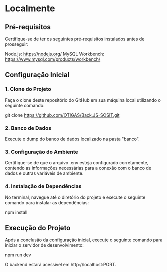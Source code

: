 # Localmente

## Pré-requisitos
Certifique-se de ter os seguintes pré-requisitos instalados antes de prosseguir:

Node.js: https://nodejs.org/
MySQL Workbench: https://www.mysql.com/products/workbench/

## Configuração Inicial

### 1. Clone do Projeto
Faça o clone deste repositório do GitHub em sua máquina local utilizando o seguinte comando:

git clone https://github.com/OTIGAS/Back.JS-SOSIT.git

### 2. Banco de Dados
Execute o dump do banco de dados localizado na pasta "banco".

### 3. Configuração do Ambiente
Certifique-se de que o arquivo .env esteja configurado corretamente, contendo as informações necessárias para a conexão com o banco de dados e outras variáveis de ambiente.

### 4. Instalação de Dependências
No terminal, navegue até o diretório do projeto e execute o seguinte comando para instalar as dependências:

npm install

## Execução do Projeto
Após a conclusão da configuração inicial, execute o seguinte comando para iniciar o servidor de desenvolvimento:

npm run dev

O backend estará acessível em http://localhost:PORT.

